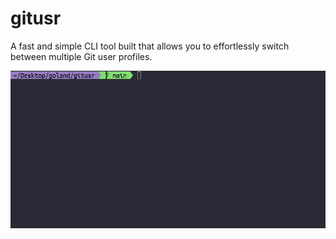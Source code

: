 # gitusr
A fast and simple CLI tool built that allows you to effortlessly switch between multiple Git user profiles.

![terminal example](https://github.com/surbytes/gitusr/raw/refs/heads/main/gitusr.gif)

